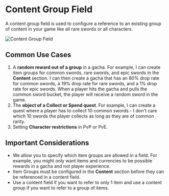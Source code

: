# Content Group Field

A content group field is used to configure a reference to an existing group of content in your game like all rare swords or all characters.

![Content Group Field](/img/content-group.png)

## Common Use Cases

1. A **random reward out of a group** in a gacha. For example, I can create item groups for common swords, rare swords, and epic swords in the **Content** section. I can then create a gacha that has an 80% drop rate for common swords, a 19% drop rate for rare swords, and a 1% drop rate for epic swords. When a player hits the gacha and pulls the common sword bucket, the player will receive a random sword in the game.
2. The **object of a Collect or Spend quest**. For example, I can create a quest where a player has to collect 10 common swords - I don't care which 10 swords the player collects as long as they are of common rarity.
3. Setting **Character restrictions** in PvP or PvE.

## Important Considerations

- We allow you to specify which item groups are allowed in a field. For example, you might only want items and currencies to be possible rewards in a gacha and not player experience.
- Item Groups must be configured in the **Content** section before they can be referenced in a content field.
- Use a content field if you want to refer to only 1 item and use a content group if you want to refer to a group of items.
